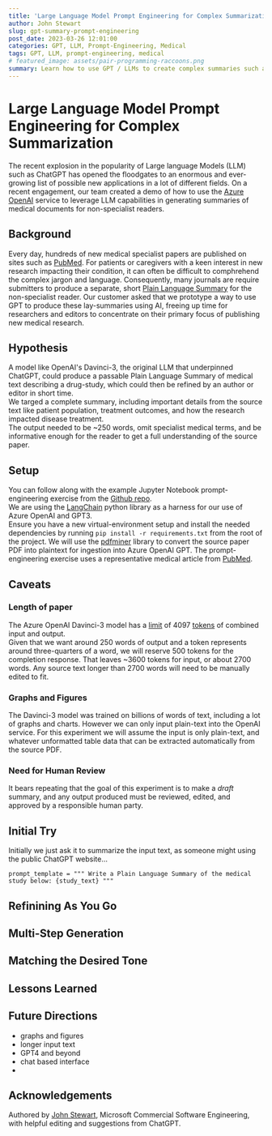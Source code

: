 ```yaml
---
title: 'Large Language Model Prompt Engineering for Complex Summarization'
author: John Stewart
slug: gpt-summary-prompt-engineering
post_date: 2023-03-26 12:01:00
categories: GPT, LLM, Prompt-Engineering, Medical
tags: GPT, LLM, prompt-engineering, medical
# featured_image: assets/pair-programming-raccoons.png
summary: Learn how to use GPT / LLMs to create complex summaries such as for medical text
---
```


# Large Language Model Prompt Engineering for Complex Summarization 

The recent explosion in the popularity of Large language Models (LLM) such as ChatGPT has opened the floodgates to an enormous and ever-growing list of possible new applications in a lot of different fields. 
On a recent engagement, our team created a demo of how to use the [Azure OpenAI]() service to leverage LLM capabilities in generating summaries of medical documents for non-specialist readers.

## Background

Every day, hundreds of new medical specialist papers are published on sites such as [PubMed](). 
For patients or caregivers with a keen interest in new research impacting their condition, it can often be difficult to comphrehend the complex jargon and language.
Consequently, many journals are require submitters to produce a separate, short [Plain Language Summary]() for the non-specialist reader. 
Our customer asked that we prototype a way to use GPT to produce these lay-summaries using AI, freeing up 
time for researchers and editors to concentrate on their primary focus of publishing new medical research.

## Hypothesis

A model like OpenAI's Davinci-3, the original LLM that underpinned ChatGPT, could produce a passable Plain Language Summary of medical text describing a drug-study, which could then be refined by an author or editor in short time.  
We targed a complete summary, including important details from the source text like patient population, treatment outcomes, and how the research impacted disease treatment.  
The output needed to be ~250 words, omit specialist medical terms, and be informative enough for the reader to get a full understanding of the source paper.

## Setup

You can follow along with the example Jupyter Notebook prompt-engineering exercise from the [Github repo](https://github.com/microsoft/gpt-prompt-eng-blogpost).  
We are using the [LangChain](https://python.langchain.com/en/latest/index.html) python library as a harness for our use of Azure OpenAI and GPT3.  
Ensure you have a new virtual-environment setup and install the needed dependencies by running `pip install -r requirements.txt` from the root of the project.
We will use the [pdfminer](https://pypi.org/project/pdfminer/) library to convert the source paper PDF into plaintext for ingestion into Azure OpenAI GPT.
The prompt-engineering exercise uses a representative medical article from [PubMed](https://www.ncbi.nlm.nih.gov/pmc/articles/PMC10171157/pdf/41398_2023_Article_2435.pdf).  

## Caveats
### Length of paper
The Azure OpenAI Davinci-3 model has a [limit](https://learn.microsoft.com/en-us/azure/cognitive-services/openai/concepts/models#model-summary-table-and-region-availability) of 4097 [tokens](https://help.openai.com/en/articles/4936856-what-are-tokens-and-how-to-count-them) of combined input and output.  
Given that we want around 250 words of output and a token represents around three-quarters of a word, we will reserve 500 tokens for the completion response.  That leaves ~3600 tokens for input, or about 2700 words.
Any source text longer than 2700 words will need to be manually edited to fit.
### Graphs and Figures
The Davinci-3 model was trained on billions of words of text, including a lot of graphs and charts.  However we can only input plain-text into the OpenAI service.
For this experiment we will assume the input is only plain-text, and whatever unformatted table data that can be extracted automatically from the source PDF.
### Need for Human Review
It bears repeating that the goal of this experiment is to make a _draft_ summary, and any output produced must be reviewed, edited, and approved by a responsible human party.

## Initial Try

Initially we just ask it to summarize the input text, as someone might using the public ChatGPT website...

`
prompt_template = """
Write a Plain Language Summary of the medical study below:
{study_text}
"""
`

## Refinining As You Go

## Multi-Step Generation

## Matching the Desired Tone

## Lessons Learned

## Future Directions
- graphs and figures
- longer input text
- GPT4 and beyond
- chat based interface
- 

## Acknowledgements

Authored by [John Stewart](https://www.linkedin.com/in/john-ms/), Microsoft Commercial Software Engineering, with helpful editing and suggestions from ChatGPT.